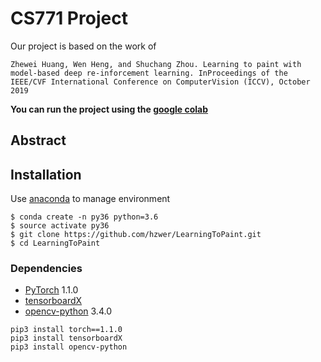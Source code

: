 # CS771 Project
Our project is based on the work of 
```
Zhewei Huang, Wen Heng, and Shuchang Zhou. Learning to paint with model-based deep re-inforcement learning. InProceedings of the IEEE/CVF International Conference on ComputerVision (ICCV), October 2019
```
**You can run the project using the [google colab](https://colab.research.google.com/drive/1cZ8tpdh2SC1d4KDW5NXERbipTcxZyTsf?usp=sharing)**
## Abstract

## Installation
Use [anaconda](https://conda.io/miniconda.html) to manage environment

```
$ conda create -n py36 python=3.6
$ source activate py36
$ git clone https://github.com/hzwer/LearningToPaint.git
$ cd LearningToPaint
```

### Dependencies
* [PyTorch](http://pytorch.org/) 1.1.0 
* [tensorboardX](https://github.com/lanpa/tensorboard-pytorch/tree/master/tensorboardX)
* [opencv-python](https://pypi.org/project/opencv-python/) 3.4.0
```
pip3 install torch==1.1.0
pip3 install tensorboardX
pip3 install opencv-python
```
